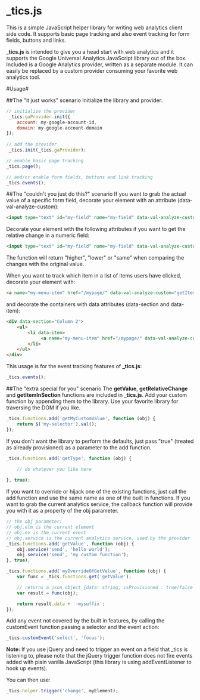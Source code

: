 _tics.js
========

This is a simple JavaScript helper library for writing web analytics client side code. It supports basic page tracking and also event tracking for form fields, buttons and links.

**_tics.js** is intended to give you a head start with web analytics and it supports the Google Universal Analytics JavaScript library out of the box. Included is a Google Analytics provider, written as a separate module. It can easily be replaced by a custom provider consuming your favorite web analytics tool.

#Usage#

##The "it just works" scenario
Initialize the library and provider:

```javascript
// initialize the provider
 _tics.gaProvider.init({
    account: my-google-account-id,
    domain: my-google-account-domain
});
    
// add the provider       
 _tics.init(_tics.gaProvider);

// enable basic page tracking
_tics.page();

// and/or enable form fields, buttons and link tracking
_tics.events();
```

##The "couldn't you just do this?" scenario
If you want to grab the actual value of a specific form field, decorate your element with an attribute (data-val-analyze-custom):
```html
<input type="text" id="my-field" name="my-field" data-val-analyze-custom="getValue" />
```

Decorate your element with the following attributes if you want to get the relative change in a numeric field:
```html
<input type="text" id="my-field" name="my-field" data-val-analyze-custom="getRelativeChange" data-val-original-value="100" />
```

The function will return "higher", "lower" or "same" when comparing the changes with the original value.

When you want to track which item in a list of items users have clicked, decorate your element with:
```html
<a name="my-menu-item" href="/mypage/" data-val-analyze-custom="getItemInSection">Item 1</a>
```

and decorate the containers with data attributes (data-section and data-item):
```html
<div data-section="Column 2">
    <ul>
        <li data-item>
             <a name="my-menu-item" href="/mypage/" data-val-analyze-custom="getItemInSection">Item 1</a>
        </li>
    </ul>
</div>
```

This usage is for the event tracking features of **_tics.js**:
```javascript
_tics.events();
```

##The "extra special for you" scenario
The **getValue**, **getRelativeChange** and **getItemInSection** functions are included in **_tics.js**. Add your custom function by appending them to the library. Use your favorite library for traversing the DOM if you like.

```javascript
_tics.functions.add('getMyCustomValue', function (obj) {
	return $('my-selector').val();
});
```

If you don't want the library to perform the defaults, just pass "true" (treated as already provisioned) as a parameter to the add function. 

```javascript
_tics.functions.add('getType', function (obj) {
    
    // do whatever you like here

}, true);
```

If you want to override or hijack one of the existing functions, just call the add function and use the same name as one of the built in functions. If you want to grab the current analytics service, the callback function will provide you with it as a property of the obj parameter.

```javascript
// the obj parameter:
// obj.elm is the current element
// obj.ev is the current event
// obj.service is the current analytics service, used by the provider
_tics.functions.add('getValue', function (obj) {
    obj.service('send', 'hello world');
    obj.service('send', 'my custom function');
}, true);
```

```javascript
_tics.functions.add('myOverrideOfGetValue', function (obj) {
	var func = _tics.functions.get('getValue');

	// returns a json object {data: string, isProvisioned : true/false }
	var result = func(obj);

	return result.data + '-mysuffix';
});
```

Add any event not covered by the built in features, by calling the customEvent function passing a selector and the event action:

```javascript
_tics.customEvent('select', 'focus');
```

**Note:**
If you use jQuery and need to trigger an event on a field that _tics is listening to,
please note that the jQuery trigger function does not fire events added with plain vanilla JavaScript (this library is using addEventListener to hook up events).

You can then use:

```javascript
_tics.helper.trigger('change', myElement);
```